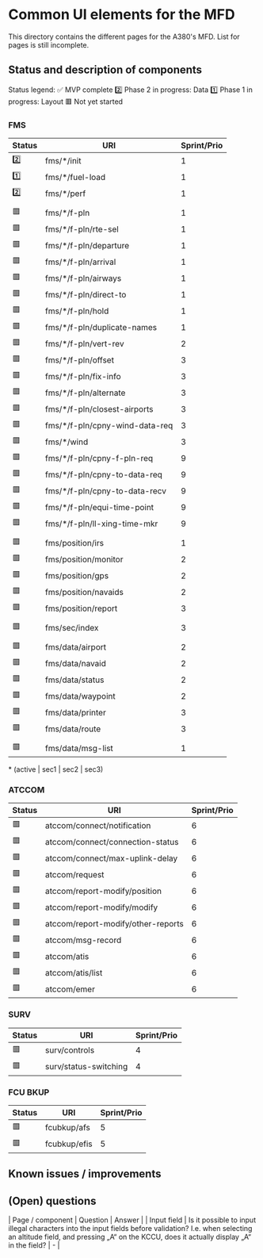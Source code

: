 # Common UI elements for the MFD

This directory contains the different pages for the A380's MFD. List for pages is still incomplete.

## Status and description of components
Status legend:
✅ MVP complete
2️⃣ Phase 2 in progress: Data
1️⃣ Phase 1 in progress: Layout
🟥 Not yet started

### FMS
| Status      | URI | Sprint/Prio |
| ------------- | ------------- | ------------- |
| 2️⃣ | fms/\*/init | 1 |
| 1️⃣ | fms/\*/fuel-load | 1 |
| 2️⃣ | fms/\*/perf | 1 |
|  |  |
| 🟥 | fms/\*/f-pln | 1 |
| 🟥 | fms/\*/f-pln/rte-sel | 1 |
| 🟥 | fms/\*/f-pln/departure | 1 |
| 🟥 | fms/\*/f-pln/arrival | 1 |
| 🟥 | fms/\*/f-pln/airways | 1 |
| 🟥 | fms/\*/f-pln/direct-to | 1 |
| 🟥 | fms/\*/f-pln/hold | 1 |
| 🟥 | fms/\*/f-pln/duplicate-names | 1 |
| 🟥 | fms/\*/f-pln/vert-rev | 2 |
| 🟥 | fms/\*/f-pln/offset | 3 |
| 🟥 | fms/\*/f-pln/fix-info | 3 |
| 🟥 | fms/\*/f-pln/alternate | 3 |
| 🟥 | fms/\*/f-pln/closest-airports | 3 |
| 🟥 | fms/\*/f-pln/cpny-wind-data-req | 3 |
| 🟥 | fms/\*/wind | 3 |
| 🟥 | fms/\*/f-pln/cpny-f-pln-req | 9 |
| 🟥 | fms/\*/f-pln/cpny-to-data-req | 9 |
| 🟥 | fms/\*/f-pln/cpny-to-data-recv | 9 |
| 🟥 | fms/\*/f-pln/equi-time-point | 9 |
| 🟥 | fms/\*/f-pln/ll-xing-time-mkr | 9 |
|  |  |
| 🟥 | fms/position/irs | 1 |
| 🟥 | fms/position/monitor | 2 |
| 🟥 | fms/position/gps | 2 |
| 🟥 | fms/position/navaids | 2 |
| 🟥 | fms/position/report | 3 |
|  |  |
| 🟥 | fms/sec/index | 3 |
|  |  |
| 🟥 | fms/data/airport | 2 |
| 🟥 | fms/data/navaid | 2 |
| 🟥 | fms/data/status | 2 |
| 🟥 | fms/data/waypoint | 2 |
| 🟥 | fms/data/printer | 3 |
| 🟥 | fms/data/route | 3 |
|  |  |
| 🟥 | fms/data/msg-list | 1 |

\* (active | sec1 | sec2 | sec3)

### ATCCOM

| Status      | URI | Sprint/Prio |
| ------------- | ------------- | ------------- |
| 🟥 | atccom/connect/notification | 6 |
| 🟥 | atccom/connect/connection-status | 6 |
| 🟥 | atccom/connect/max-uplink-delay | 6 |
| 🟥 | atccom/request | 6 |
| 🟥 | atccom/report-modify/position | 6 |
| 🟥 | atccom/report-modify/modify | 6 |
| 🟥 | atccom/report-modify/other-reports | 6 |
| 🟥 | atccom/msg-record | 6 |
| 🟥 | atccom/atis | 6 |
| 🟥 | atccom/atis/list | 6 |
| 🟥 | atccom/emer | 6 |

### SURV

| Status      | URI | Sprint/Prio |
| ------------- | ------------- | ------------- |
| 🟥 | surv/controls | 4 |
| 🟥 | surv/status-switching | 4 |

### FCU BKUP

| Status      | URI | Sprint/Prio |
| ------------- | ------------- | ------------- |
| 🟥 | fcubkup/afs | 5 |
| 🟥 | fcubkup/efis | 5 |

## Known issues / improvements


## (Open) questions
| Page / component | Question | Answer |
| Input field | Is it possible to input illegal characters into the input fields before validation? I.e. when selecting an altitude field, and pressing „A“ on the KCCU, does it actually display „A“ in the field? | - |
